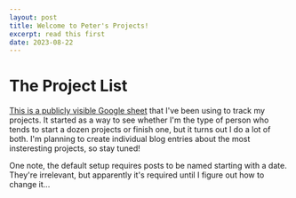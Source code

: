 ```yaml
---
layout: post
title: Welcome to Peter's Projects!
excerpt: read this first
date: 2023-08-22
---
```


# The Project List
[This is a publicly visible Google sheet](https://docs.google.com/spreadsheets/d/13EZwEkhWfBbs5mAtR2oS2_jCj-8hzO6H/edit?pli=1#gid=1162304596) that I've been using to track my projects.  It started as a way to see whether I'm the type of person who tends to start a dozen projects or finish one, but it turns out I do a lot of both.  I'm planning to create individual blog entries about the most insteresting projects, so stay tuned!

One note, the default setup requires posts to be named starting with a date.  They're irrelevant, but apparently it's required until I figure out how to change it...
